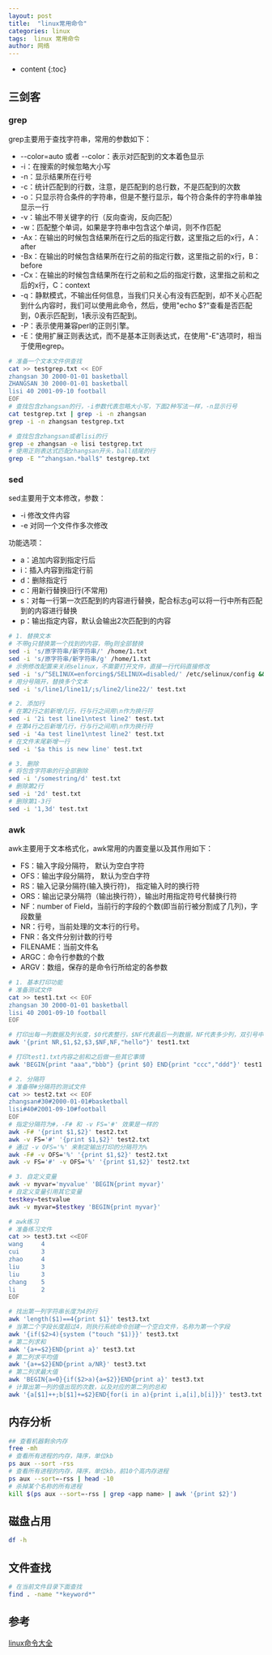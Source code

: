 ```yaml
---
layout: post
title:  "linux常用命令"
categories: linux
tags:  linux 常用命令
author: 网络
---
```


* content
{:toc}









## 三剑客

### grep

grep主要用于查找字符串，常用的参数如下：

* --color=auto 或者 --color：表示对匹配到的文本着色显示
* -i：在搜索的时候忽略大小写
* -n：显示结果所在行号
* -c：统计匹配到的行数，注意，是匹配到的总行数，不是匹配到的次数
* -o：只显示符合条件的字符串，但是不整行显示，每个符合条件的字符串单独显示一行
* -v：输出不带关键字的行（反向查询，反向匹配）
* -w：匹配整个单词，如果是字符串中包含这个单词，则不作匹配
* -Ax：在输出的时候包含结果所在行之后的指定行数，这里指之后的x行，A：after
* -Bx：在输出的时候包含结果所在行之前的指定行数，这里指之前的x行，B：before
* -Cx：在输出的时候包含结果所在行之前和之后的指定行数，这里指之前和之后的x行，C：context
* -q：静默模式，不输出任何信息，当我们只关心有没有匹配到，却不关心匹配到什么内容时，我们可以使用此命令，然后，使用"echo $?"查看是否匹配到，0表示匹配到，1表示没有匹配到。
* -P：表示使用兼容perl的正则引擎。
* -E：使用扩展正则表达式，而不是基本正则表达式，在使用"-E"选项时，相当于使用egrep。

```bash
# 准备一个文本文件供查找
cat >> testgrep.txt << EOF
zhangsan 30 2000-01-01 basketball
ZHANGSAN 30 2000-01-01 basketball
lisi 40 2001-09-10 football
EOF
# 查找包含zhangsan的行，-i参数代表忽略大小写，下面2种写法一样，-n显示行号
cat testgrep.txt | grep -i -n zhangsan
grep -i -n zhangsan testgrep.txt

# 查找包含zhangsan或者lisi的行
grep -e zhangsan -e lisi testgrep.txt
# 使用正则表达式匹配zhangsan开头，ball结尾的行
grep -E "^zhangsan.*ball$" testgrep.txt
```

### sed

sed主要用于文本修改，参数：

* -i 修改文件内容
* -e 对同一个文件作多次修改

功能选项：

* a：追加内容到指定行后
* i：插入内容到指定行前
* d：删除指定行
* c：用新行替换旧行(不常用)
* s：对每一行第一次匹配到的内容进行替换，配合标志g可以将一行中所有匹配到的内容进行替换
* p：输出指定内容，默认会输出2次匹配到的内容

```bash
# 1. 替换文本
# 不带g只替换第一个找到的内容，带g则全部替换
sed -i 's/原字符串/新字符串/' /home/1.txt
sed -i 's/原字符串/新字符串/g' /home/1.txt
# 示例修改配置来关闭selinux，不需要打开文件，直接一行代码直接修改
sed -i 's/^SELINUX=enforcing$/SELINUX=disabled/' /etc/selinux/config && setenforce 0
# 用分号隔开，替换多个文本
sed -i 's/line1/line11/;s/line2/line22/' test.txt

# 2. 添加行
# 在第2行之前新增几行，行与行之间用\n作为换行符
sed -i '2i test line1\ntest line2' test.txt
# 在第4行之后新增几行，行与行之间用\n作为换行符
sed -i '4a test line1\ntest line2' test.txt
# 在文件末尾新增一行
sed -i '$a this is new line' test.txt

# 3. 删除
# 将包含字符串的行全部删除
sed -i '/somestring/d' test.txt
# 删除第2行
sed -i '2d' test.txt
# 删除第1-3行
sed -i '1,3d' test.txt
```

### awk

awk主要用于文本格式化，awk常用的内置变量以及其作用如下：

* FS：输入字段分隔符， 默认为空白字符
* OFS：输出字段分隔符， 默认为空白字符
* RS：输入记录分隔符(输入换行符)， 指定输入时的换行符
* ORS：输出记录分隔符（输出换行符），输出时用指定符号代替换行符
* NF：number of Field，当前行的字段的个数(即当前行被分割成了几列)，字段数量
* NR：行号，当前处理的文本行的行号。
* FNR：各文件分别计数的行号
* FILENAME：当前文件名
* ARGC：命令行参数的个数
* ARGV：数组，保存的是命令行所给定的各参数

```bash
# 1. 基本打印功能
# 准备测试文件
cat >> test1.txt << EOF
zhangsan 30 2000-01-01 basketball
lisi 40 2001-09-10 football
EOF

# 打印出每一列数据及列长度，$0代表整行，$NF代表最后一列数据，NF代表多少列，双引号中添加常量列，NR代表行号
awk '{print NR,$1,$2,$3,$NF,NF,"hello"}' test1.txt

# 打印test1.txt内容之前和之后做一些其它事情
awk 'BEGIN{print "aaa","bbb"} {print $0} END{print "ccc","ddd"}' test1.txt

# 2. 分隔符
# 准备带#分隔符的测试文件
cat >> test2.txt << EOF
zhangsan#30#2000-01-01#basketball
lisi#40#2001-09-10#football
EOF
# 指定分隔符为#，-F# 和 -v FS='#' 效果是一样的
awk -F# '{print $1,$2}' test2.txt
awk -v FS='#' '{print $1,$2}' test2.txt
# 通过 -v OFS='%' 来制定输出打印的分隔符为%
awk -F# -v OFS='%' '{print $1,$2}' test2.txt
awk -v FS='#' -v OFS='%' '{print $1,$2}' test2.txt

# 3. 自定义变量
awk -v myvar='myvalue' 'BEGIN{print myvar}'
# 自定义变量引用其它变量
testkey=testvalue
awk -v myvar=$testkey 'BEGIN{print myvar}'
```

```bash
# awk练习
# 准备练习文件
cat >> test3.txt <<EOF
wang     4
cui      3
zhao     4
liu      3
liu      3
chang    5
li       2
EOF

# 找出第一列字符串长度为4的行
awk 'length($1)==4{print $1}' test3.txt
# 当第二个字段长度超过4，则执行系统命令创建一个空白文件，名称为第一个字段
awk '{if($2>4){system ("touch "$1)}}' test3.txt
# 第二列求和
awk '{a+=$2}END{print a}' test3.txt
# 第二列求平均值
awk '{a+=$2}END{print a/NR}' test3.txt
# 第二列求最大值
awk 'BEGIN{a=0}{if($2>a){a=$2}}END{print a}' test3.txt
# 计算出第一列的值出现的次数，以及对应的第二列的总和
awk '{a[$1]++;b[$1]+=$2}END{for(i in a){print i,a[i],b[i]}}' test3.txt
```

## 内存分析

```bash
## 查看机器剩余内存
free -mh
# 查看所有进程的内存，降序，单位kb
ps aux --sort -rss
# 查看所有进程的内存，降序，单位kb，前10个高内存进程
ps aux --sort=-rss | head -10
# 杀掉某个名称的所有进程
kill $(ps aux --sort=-rss | grep <app name> | awk '{print $2}')
```

## 磁盘占用

```bash
df -h
```

## 文件查找

```bash
# 在当前文件目录下面查找
find . -name "*keyword*"
```

## 参考

[linux命令大全](https://www.runoob.com/linux/linux-command-manual.html)
